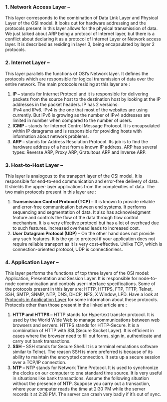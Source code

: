 ### 1. Network Access Layer –

This layer corresponds to the combination of Data Link Layer and Physical Layer of the OSI model. It looks out for hardware addressing and the protocols present in this layer allows for the physical transmission of data.  
We just talked about ARP being a protocol of Internet layer, but there is a conflict about declaring it as a protocol of Internet Layer or Network access layer. It is described as residing in layer 3, being encapsulated by layer 2 protocols.

### 2. Internet Layer –

This layer parallels the functions of OSI’s Network layer. It defines the protocols which are responsible for logical transmission of data over the entire network. The main protocols residing at this layer are :

1.  **IP –** stands for Internet Protocol and it is responsible for delivering packets from the source host to the destination host by looking at the IP addresses in the packet headers. IP has 2 versions:  
    IPv4 and IPv6. IPv4 is the one that most of the websites are using currently. But IPv6 is growing as the number of IPv4 addresses are limited in number when compared to the number of users.
2.  **ICMP –** stands for Internet Control Message Protocol. It is encapsulated within IP datagrams and is responsible for providing hosts with information about network problems.
3.  **ARP –** stands for Address Resolution Protocol. Its job is to find the hardware address of a host from a known IP address. ARP has several types: Reverse ARP, Proxy ARP, Gratuitous ARP and Inverse ARP.

### 3. Host-to-Host Layer –

This layer is analogous to the transport layer of the OSI model. It is responsible for end-to-end communication and error-free delivery of data. It shields the upper-layer applications from the complexities of data. The two main protocols present in this layer are :

1.  **Transmission Control Protocol (TCP) –** It is known to provide reliable and error-free communication between end systems. It performs sequencing and segmentation of data. It also has acknowledgment feature and controls the flow of the data through flow control mechanism. It is a very effective protocol but has a lot of overhead due to such features. Increased overhead leads to increased cost.
2.  **User Datagram Protocol (UDP) –** On the other hand does not provide any such features. It is the go-to protocol if your application does not require reliable transport as it is very cost-effective. Unlike TCP, which is connection-oriented protocol, UDP is connectionless.

### 4. Application Layer –

This layer performs the functions of top three layers of the OSI model: Application, Presentation and Session Layer. It is responsible for node-to-node communication and controls user-interface specifications. Some of the protocols present in this layer are: HTTP, HTTPS, FTP, TFTP, Telnet, SSH, SMTP, SNMP, NTP, DNS, DHCP, NFS, X Window, LPD. Have a look at [Protocols in Application Layer](https://www.geeksforgeeks.org/protocols-application-layer/) for some information about these protocols. Protocols other than those present in the linked article are :

1.  **HTTP and HTTPS –** HTTP stands for Hypertext transfer protocol. It is used by the World Wide Web to manage communications between web browsers and servers. HTTPS stands for HTTP-Secure. It is a combination of HTTP with SSL(Secure Socket Layer). It is efficient in cases where the browser need to fill out forms, sign in, authenticate and carry out bank transactions.
2.  **SSH –** SSH stands for Secure Shell. It is a terminal emulations software similar to Telnet. The reason SSH is more preferred is because of its ability to maintain the encrypted connection. It sets up a secure session over a TCP/IP connection.
3.  **NTP –** NTP stands for Network Time Protocol. It is used to synchronize the clocks on our computer to one standard time source. It is very useful in situations like bank transactions. Assume the following situation without the presence of NTP. Suppose you carry out a transaction, where your computer reads the time at 2:30 PM while the server records it at 2:28 PM. The server can crash very badly if it’s out of sync.